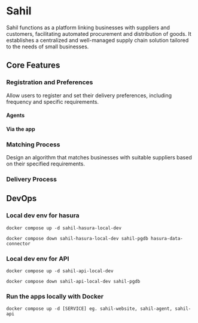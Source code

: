 # Sahil

Sahil functions as a platform linking businesses with suppliers and customers, facilitating automated procurement and distribution of goods. It establishes a centralized and well-managed supply chain solution tailored to the needs of small businesses.

## Core Features

### Registration and Preferences

Allow users to register and set their delivery preferences, including frequency and specific requirements.

#### Agents

#### Via the app

### Matching Process

Design an algorithm that matches businesses with suitable suppliers based on their specified requirements.

### Delivery Process

## DevOps

### Local dev env for hasura

```
docker compose up -d sahil-hasura-local-dev
```

```
docker compose down sahil-hasura-local-dev sahil-pgdb hasura-data-connector
```

### Local dev env for API

```
docker compose up -d sahil-api-local-dev
```

```
docker compose down sahil-api-local-dev sahil-pgdb
```

### Run the apps locally with Docker

```
docker compose up -d [SERVICE] eg. sahil-website, sahil-agent, sahil-api
```
